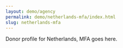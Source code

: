 ```yaml
---
layout: demo/agency
permalink: demo/netherlands-mfa/index.html
slug: netherlands-mfa
---
```


Donor profile for Netherlands, MFA goes here.
